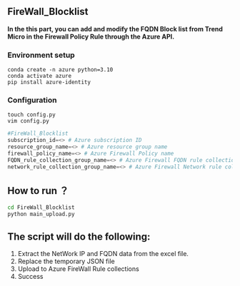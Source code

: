 ## FireWall_Blocklist
**In the this part, you can add and modify the FQDN Block list from Trend Micro in the Firewall Policy Rule through the Azure API.**


### Environment setup
```
conda create -n azure python=3.10
conda activate azure
pip install azure-identity
```

### Configuration
```
touch config.py
vim config.py
```
```python
#FireWall_Blocklist
subscription_id=<> # Azure subscription ID
resource_group_name=<> # Azure resource group name
firewall_policy_name=<> # Azure Firewall Policy name
FQDN_rule_collection_group_name=<> # Azure Firewall FQDN rule collection group name
network_rule_collection_group_name=<> # Azure Firewall Network rule collection group name
```

## How to run ？
```bash
cd FireWall_Blocklist
python main_upload.py
```

## The script will do the following:
1. Extract the NetWork IP and FQDN data from the excel file.
2. Replace the temporary JSON file
3. Upload to Azure FireWall Rule collections
4. Success